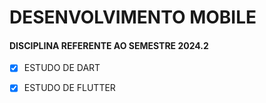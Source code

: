 # DESENVOLVIMENTO MOBILE

#### DISCIPLINA REFERENTE AO SEMESTRE 2024.2

- [x] ESTUDO DE DART
- [x] ESTUDO DE FLUTTER


